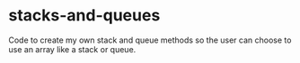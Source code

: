 # stacks-and-queues
Code to create my own stack and queue methods so the user can choose to use an array like a stack or queue.
